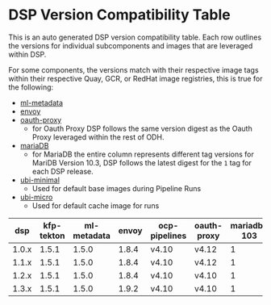 <!--THIS DOC IS AUTO GENERATED-->
# DSP Version Compatibility Table

This is an auto generated DSP version compatibility table.
Each row outlines the versions for individual subcomponents and images that are leveraged within DSP.

For some components, the versions match with their respective image tags within their respective Quay, GCR, or RedHat image
registries, this is true for the following:

* [ml-metadata]
* [envoy]
* [oauth-proxy]
  * for Oauth Proxy DSP follows the same version digest as the Oauth Proxy leveraged within the rest of ODH.
* [mariaDB]
  * for MariaDB the entire column represents different tag versions for MariDB Version 10.3, DSP follows the latest digest for the `1` tag
    for each DSP release.
* [ubi-minimal]
  * Used for default base images during Pipeline Runs
* [ubi-micro]
  * Used for default cache image for runs


| dsp | kfp-tekton | ml-metadata | envoy | ocp-pipelines | oauth-proxy | mariadb-103 | ubi-minimal | ubi-micro | openshift |
|-----|-----|-----|-----|-----|-----|-----|-----|-----|-----|
| 1.0.x | 1.5.1 | 1.5.0 | 1.8.4 | v4.10 | v4.12 | 1 | 8.8 | 8.8 | 4.10,4.11,4.12 |
| 1.1.x | 1.5.1 | 1.5.0 | 1.8.4 | v4.10 | v4.12 | 1 | 8.8 | 8.8 | 4.10,4.11,4.12 |
| 1.2.x | 1.5.1 | 1.5.0 | 1.8.4 | v4.10 | v4.10 | 1 | 8.8 | 8.8 | 4.10,4.11,4.12 |
| 1.3.x | 1.5.1 | 1.5.0 | 1.9.2 | v4.10 | v4.10 | 1 | 8.8 | 8.8 | 4.10,4.11,4.12 |



[ml-metadata]: https://github.com/opendatahub-io/data-science-pipelines/blob/master/third-party/ml-metadata/Dockerfile#L15
[envoy]: https://github.com/opendatahub-io/data-science-pipelines/blob/master/third-party/metadata_envoy/Dockerfile#L15
[oauth-proxy]: https://catalog.redhat.com/software/containers/openshift4/ose-oauth-proxy/5cdb2133bed8bd5717d5ae64?tag=v4.13.0-202307271338.p0.g44af5a3.assembly.stream&push_date=1691493453000
[mariaDB]: https://catalog.redhat.com/software/containers/rhel8/mariadb-103/5ba0acf2d70cc57b0d1d9e78
[ubi-minimal]: https://catalog.redhat.com/software/containers/ubi8/ubi-minimal/5c359a62bed8bd75a2c3fba8?architecture=amd64&tag=8.8
[ubi-micro]: https://catalog.redhat.com/software/containers/ubi8-micro/601a84aadd19c7786c47c8ea?architecture=amd64&tag=8.8
